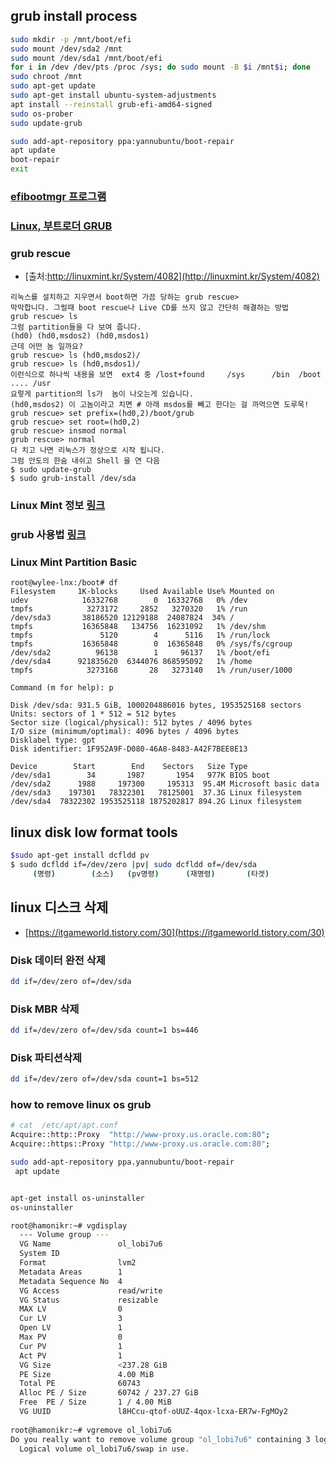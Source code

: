 ## grub install process 
```bash
sudo mkdir -p /mnt/boot/efi
sudo mount /dev/sda2 /mnt
sudo mount /dev/sda1 /mnt/boot/efi
for i in /dev /dev/pts /proc /sys; do sudo mount -B $i /mnt$i; done
sudo chroot /mnt
sudo apt-get update
sudo apt-get install ubuntu-system-adjustments
apt install --reinstall grub-efi-amd64-signed
sudo os-prober
sudo update-grub

sudo add-apt-repository ppa:yannubuntu/boot-repair 
apt update
boot-repair 
exit
```
### [efibootmgr 프로그램](https://wiki.gentoo.org/wiki/Efibootmgr/ko)
### [Linux, 부트로더 GRUB](https://m.blog.naver.com/PostView.nhn?blogId=dudwo567890&logNo=130158001734&proxyReferer=https%3A%2F%2Fwww.google.com%2F)
### grub rescue
* [출처:http://linuxmint.kr/System/4082](http://linuxmint.kr/System/4082)
```
리눅스를 설치하고 지우면서 boot하면 가끔 당하는 grub rescue>
막막합니다. 그럴때 boot rescue나 Live CD를 쓰지 않고 간단히 해결하는 방법
grub rescue> ls
그럼 partition들을 다 보여 줍니다.
(hd0) (hd0,msdos2) (hd0,msdos1)
근데 어떤 놈 일까요?
grub rescue> ls (hd0,msdos2)/
grub rescue> ls (hd0,msdos1)/
이런식으로 하나씩 내용을 보면  ext4 중 /lost+found     /sys      /bin  /boot .... /usr
요렇게 partition의 ls가  놈이 나오는게 있습니다.
(hd0,msdos2) 이 고놈이라고 치면 # 아래 msdos를 빼고 한다는 걸 까먹으면 도루묵!
grub rescue> set prefix=(hd0,2)/boot/grub
grub rescue> set root=(hd0,2)
grub rescue> insmod normal
grub rescue> normal
다 치고 나면 리눅스가 정상으로 시작 됩니다.
그럼 안도의 한숨 내쉬고 Shell 을 연 다음
$ sudo update-grub
$ sudo grub-install /dev/sda

```
### Linux Mint 정보 [링크](http://blog.daum.net/bagjunggyu/311)

### grub 사용법 [링크](https://121202.tistory.com/60)

### Linux Mint Partition Basic
```
root@wylee-lnx:/boot# df
Filesystem     1K-blocks     Used Available Use% Mounted on
udev            16332768        0  16332768   0% /dev
tmpfs            3273172     2852   3270320   1% /run
/dev/sda3       38186520 12129188  24087824  34% /
tmpfs           16365848   134756  16231092   1% /dev/shm
tmpfs               5120        4      5116   1% /run/lock
tmpfs           16365848        0  16365848   0% /sys/fs/cgroup
/dev/sda2          96138        1     96137   1% /boot/efi
/dev/sda4      921835620  6344076 868595092   1% /home
tmpfs            3273168       28   3273140   1% /run/user/1000

```
```
Command (m for help): p

Disk /dev/sda: 931.5 GiB, 1000204886016 bytes, 1953525168 sectors
Units: sectors of 1 * 512 = 512 bytes
Sector size (logical/physical): 512 bytes / 4096 bytes
I/O size (minimum/optimal): 4096 bytes / 4096 bytes
Disklabel type: gpt
Disk identifier: 1F952A9F-D080-46A8-8483-A42F7BEE8E13

Device        Start        End    Sectors   Size Type
/dev/sda1        34       1987       1954   977K BIOS boot
/dev/sda2      1988     197300     195313  95.4M Microsoft basic data
/dev/sda3    197301   78322301   78125001  37.3G Linux filesystem
/dev/sda4  78322302 1953525118 1875202817 894.2G Linux filesystem

```
## linux disk low format tools
```bash
$sudo apt-get install dcfldd pv
$ sudo dcfldd if=/dev/zero |pv| sudo dcfldd of=/dev/sda
     (명령)        (소스)   (pv명령)      (재명령)       (타겟)
```
## linux 디스크 삭제
* [https://itgameworld.tistory.com/30](https://itgameworld.tistory.com/30)
### Disk 데이터 완전 삭제
```bash
dd if=/dev/zero of=/dev/sda
```
### Disk MBR  삭제
```bash
dd if=/dev/zero of=/dev/sda count=1 bs=446
```

### Disk 파티션삭제
```bash
dd if=/dev/zero of=/dev/sda count=1 bs=512
```

### how to remove linux os grub 
```bash
# cat  /etc/apt/apt.conf
Acquire::http::Proxy  "http://www-proxy.us.oracle.com:80";
Acquire::https::Proxy "http://www-proxy.us.oracle.com:80";

sudo add-apt-repository ppa.yannubuntu/boot-repair 
 apt update


apt-get install os-uninstaller
os-uninstaller 

```
```bash
root@hamonikr:~# vgdisplay
  --- Volume group ---
  VG Name               ol_lobi7u6
  System ID             
  Format                lvm2
  Metadata Areas        1
  Metadata Sequence No  4
  VG Access             read/write
  VG Status             resizable
  MAX LV                0
  Cur LV                3
  Open LV               1
  Max PV                0
  Cur PV                1
  Act PV                1
  VG Size               <237.28 GiB
  PE Size               4.00 MiB
  Total PE              60743
  Alloc PE / Size       60742 / 237.27 GiB
  Free  PE / Size       1 / 4.00 MiB
  VG UUID               l8HCcu-qtof-oUUZ-4qox-lcxa-ER7w-FgMOy2
   
root@hamonikr:~# vgremove ol_lobi7u6
Do you really want to remove volume group "ol_lobi7u6" containing 3 logical volumes? [y/n]: y
  Logical volume ol_lobi7u6/swap in use.

```
